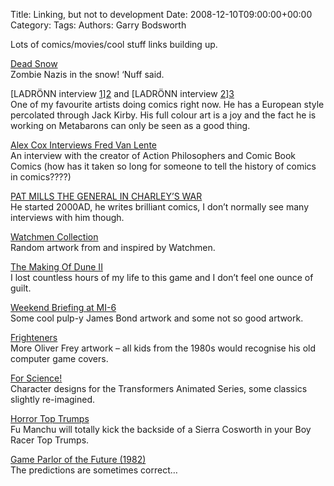 Title: Linking, but not to development
Date: 2008-12-10T09:00:00+00:00
Category: 
Tags: 
Authors: Garry Bodsworth

Lots of comics/movies/cool stuff links building up.

[Dead Snow][1]  
Zombie Nazis in the snow! &#8216;Nuff said.

[LADRÖNN interview [1]][2] and [LADRÖNN interview [2]][3]  
One of my favourite artists doing comics right now. He has a European style percolated through Jack Kirby. His full colour art is a joy and the fact he is working on Metabarons can only be seen as a good thing.

[Alex Cox Interviews Fred Van Lente][4]  
An interview with the creator of Action Philosophers and Comic Book Comics (how has it taken so long for someone to tell the history of comics in comics????)

[PAT MILLS THE GENERAL IN CHARLEY&#8217;S WAR][5]  
He started 2000AD, he writes brilliant comics, I don&#8217;t normally see many interviews with him though.

[Watchmen Collection][6]  
Random artwork from and inspired by Watchmen.

[The Making Of Dune II][7]  
I lost countless hours of my life to this game and I don&#8217;t feel one ounce of guilt.

[Weekend Briefing at MI-6][8]  
Some cool pulp-y James Bond artwork and some not so good artwork.

[Frighteners][9]  
More Oliver Frey artwork &#8211; all kids from the 1980s would recognise his old computer game covers.

[For Science!][10]  
Character designs for the Transformers Animated Series, some classics slightly re-imagined.

[Horror Top Trumps][11]  
Fu Manchu will totally kick the backside of a Sierra Cosworth in your Boy Racer Top Trumps.

[Game Parlor of the Future (1982)][12]  
The predictions are sometimes correct&#8230;

 [1]: http://www.dagbladet.no/kultur/2008/12/04/556712.html
 [2]: http://sardinianconnection.blogspot.com/2008/12/ladrnn-interview-1.html
 [3]: http://sardinianconnection.blogspot.com/2008/12/ladrnn-interview-2.html
 [4]: http://goodcomics.comicbookresources.com/2008/12/06/alex-cox-interviews-fred-van-lente/
 [5]: http://www.comicon.com/new/ubb/ubbthreads.php?ubb=showflat&Number=530690#Post530690
 [6]: http://abduzeedo.com/watchmen-collection
 [7]: http://www.edge-online.com/magazine/the-making-dune-ii
 [8]: http://goodcomics.comicbookresources.com/2008/12/06/friday-at-mi-6/
 [9]: http://bearalley.blogspot.com/2008/12/frighteners.html
 [10]: http://derrickjwyatt.blogspot.com/2008/12/for-science.html
 [11]: http://www.pointlessmuseum.com/museum/horrortoptrumpsindex.php
 [12]: http://www.paleofuture.com/2008/12/game-parlor-of-future-1982.html